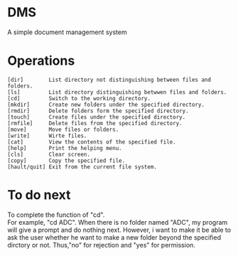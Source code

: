 # DMS
A simple document management system
# Operations
    [dir]        List directory not distinguishing between files and folders.
    [ls]         List directory distinguishing betwwen files and folders.
    [cd]         Switch to the working directory.
    [mkdir]      Create new folders under the specified directory.
    [rmdir]      Delete folders form the specified directory.
    [touch]      Create files under the specified directory.
    [rmfile]     Delete files from the specified directory.
    [move]       Move files or folders.
    [write]      Wirte files.
    [cat]        View the contents of the specified file.
    [help]       Print the helping menu.
    [cls]        Clear screen.
    [copy]       Copy the specified file.
    [hault/quit] Exit from the current file system.
    
# To do next
To complete the function of "cd".  
For example, "cd ADC". When there is no folder named "ADC", my program will give a prompt and do nothing next. However, i want to make it be able to ask the user whether he want to make a new folder beyond the specified dirctory or not. Thus,"no" for rejection and "yes" for permission.
